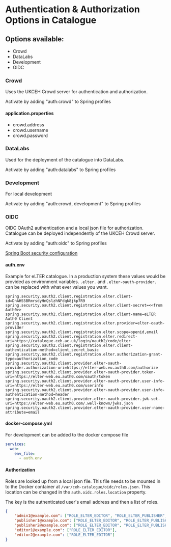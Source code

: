 # Authentication & Authorization Options in Catalogue

## Options available:

- Crowd
- DataLabs
- Development
- OIDC

### Crowd

Uses the UKCEH Crowd server for authentication and authorization.

Activate by adding "auth:crowd" to Spring profiles

#### application.properties

- crowd.address
- crowd.username
- crowd.password

### DataLabs

Used for the deployment of the catalogue into DataLabs.

Activate by adding "auth:datalabs" to Spring profiles

### Development

For local development

Activate by adding "auth:crowd, development" to Spring profiles

### OIDC

OIDC OAuth2 authentication and a local json file for authorization.
Catalogue can be deployed independently of the UKCEH Crowd server.

Activate by adding "auth:oidc" to Spring profiles

[Spring Boot security configuration](https://docs.spring.io/spring-boot/docs/current/reference/html/web.html#web.security.oauth2)

#### auth.env

Example for eLTER catalogue. In a production system these values would be provided as environment
variables. `.elter.` and `.elter-oauth-provider.` can be replaced with what ever values you want.

```properties
spring.security.oauth2.client.registration.elter.client-id=DnAHS5BRmrsdyHnQslzhNFdqk8jkp7R9
spring.security.oauth2.client.registration.elter.client-secret=<<from Auth0>>
spring.security.oauth2.client.registration.elter.client-name=eLTER Auth0 Client
spring.security.oauth2.client.registration.elter.provider=elter-oauth-provider
spring.security.oauth2.client.registration.elter.scope=openid,email
spring.security.oauth2.client.registration.elter.redirect-uri=https://catalogue.ceh.ac.uk/login/oauth2/code/elter
spring.security.oauth2.client.registration.elter.client-authentication-method=client_secret_basic
spring.security.oauth2.client.registration.elter.authorization-grant-type=authorization_code
spring.security.oauth2.client.provider.elter-oauth-provider.authorization-uri=https://elter-web.eu.auth0.com/authorize
spring.security.oauth2.client.provider.elter-oauth-provider.token-uri=https://elter-web.eu.auth0.com/oauth/token
spring.security.oauth2.client.provider.elter-oauth-provider.user-info-uri=https://elter-web.eu.auth0.com/userinfo
spring.security.oauth2.client.provider.elter-oauth-provider.user-info-authentication-method=header
spring.security.oauth2.client.provider.elter-oauth-provider.jwk-set-uri=https://elter-web.eu.auth0.com/.well-known/jwks.json
spring.security.oauth2.client.provider.elter-oauth-provider.user-name-attribute=email
```

#### docker-compose.yml

For development can be added to the docker compose file

```yaml
services:
  web:
    env_file:
      - auth.env
```

#### Authorization

Roles are looked up from a local json file. This file needs to be mounted in to the Docker container at `/var/ceh-catalogue/oidc/roles.json`.
This location can be changed in the `auth.oidc.roles.location` property.

The key is the authenticated user's email address and then a list of roles.


```json
{
    "admin1@example.com": ["ROLE_ELTER_EDITOR", "ROLE_ELTER_PUBLISHER", "ROLE_CIG_SYSTEM_ADMIN"],
    "publisher1@example.com": ["ROLE_ELTER_EDITOR", "ROLE_ELTER_PUBLISHER"],
    "publisher2@example.com": ["ROLE_ELTER_EDITOR", "ROLE_ELTER_PUBLISHER"],
    "editor1@example.com": ["ROLE_ELTER_EDITOR"],
    "editor2@example.com": ["ROLE_ELTER_EDITOR"]
}
```

